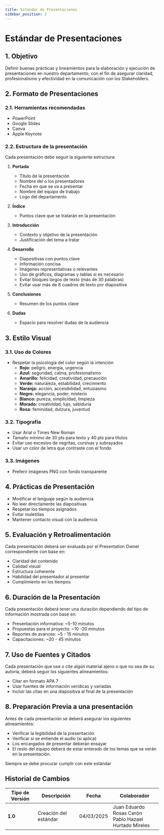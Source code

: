 ```yaml
---
title: Estándar de Presentaciones
sidebar_position: 2
---
```


# Estándar de Presentaciones


## 1. Objetivo

Definir buenas prácticas y lineamientos para la elaboración y ejecución de presentaciones en nuestro departamento, con el fin de asegurar claridad, profesionalismo y efectividad en la comunicación con los Stakeholders.

## 2. Formato de Presentaciones

### 2.1. Herramientas recomendadas
- PowerPoint
- Google Slides
- Canva
- Apple Keynote

### 2.2. Estructura de la presentación
Cada presentación debe seguir la siguiente estructura:

1. **Portada**
   - Título de la presentación
   - Nombre del o los presentadores
   - Fecha en que se va a presentar
   - Nombre del equipo de trabajo
   - Logo del departamento

2. **Índice**
   - Puntos clave que se tratarán en la presentación

3. **Introducción**
   - Contexto y objetivo de la presentación
   - Justificación del tema a tratar

4. **Desarrollo**
   - Diapositivas con puntos clave
   - Información concisa
   - Imágenes representativas o relevantes
   - Uso de gráficos, diagramas y tablas si es necesario
   - Evitar bloques largos de texto (más de 30 palabras)
   - Evitar usar más de 8 cuadros de texto por diapositiva

5. **Conclusiones**
   - Resumen de los puntos clave

6. **Dudas**
   - Espacio para resolver dudas de la audiencia

## 3. Estilo Visual

### 3.1. Uso de Colores
- Respetar la psicología del color según la intención
  - **Rojo:** peligro, energía, urgencia
  - **Azul:** seguridad, calma, profesionalismo
  - **Amarillo:** felicidad, creatividad, precaución
  - **Verde:** naturaleza, estabilidad, crecimiento
  - **Naranja:** acción, accesibilidad, entusiasmo
  - **Negro:** elegancia, poder, misterio
  - **Blanco:** pureza, simplicidad, limpieza
  - **Morado:** creatividad, lujo, sabiduría
  - **Rosa:** feminidad, dulzura, juventud

### 3.2. Tipografía
- Usar Arial o Times New Roman
- Tamaño mínimo de 30 pts para texto y 40 pts para títulos
- Evitar uso excesivo de negritas, cursivas y subrayados
- Usar un color de letra que contraste con el fondo

### 3.3. Imágenes
- Preferir imágenes PNG con fondo transparente

## 4. Prácticas de Presentación

- Modificar el lenguaje según la audiencia
- No leer directamente las diapositivas
- Respetar los tiempos asignados
- Evitar muletillas
- Mantener contacto visual con la audiencia

## 5. Evaluación y Retroalimentación

Cada presentación deberá ser evaluada por el Presentation Owner correspondiente con base en:
- Claridad del contenido
- Calidad visual
- Estructura coherente
- Habilidad del presentador al presentar
- Cumplimiento en los tiempos

## 6. Duración de la Presentación

Cada presentación deberá tener una duración dependiendo del tipo de información mostrada con base en:
- Presentación informativa: ~5-10 minutos
- Propuestas para el proyecto: ~10 -20 minutos
- Reportes de avances: ~5 - 15 minutos
- Capacitaciones: ~20 - 45 minutos

## 7. Uso de Fuentes y Citados

Cada presentación que use o cite algún material ajeno o que no sea de su autoría, deberá seguir los siguientes alineamientos:

- Citar en formato APA 7
- Usar fuentes de información verídicas y variadas
- Incluir las citas en una diapositiva al final de la presentación

## 8. Preparación Previa a una presentación

Antes de cada presentación se deberá asegurar los siguientes alineamientos:

- Verificar la legibilidad de la presentación
- Verificar si se entiende el audio (si aplica)
- Los encargados de presentar deberán ensayar
- El resto del equipo deberá de estar enterado de los temas que se verán en la presentación. 

Siempre se debe procurar cumplir con este estándar

## Historial de Cambios

| **Tipo de Versión** | **Descripción**                                                                                                                | **Fecha** | **Colaborador**                                   |
| ------------------- | ------------------------------------------------------------------------------------------------------------------------------ | --------- | ------------------------------------------------- |
| **1.0**             | Creación del estándar  | 04/03/2025 |  Juan Eduardo Rosas Cerón <br/> Pablo Hazael Hurtado Mireles |
